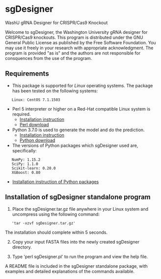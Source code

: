 # sgDesigner
WashU gRNA Designer for CRISPR/Cas9 Knockout

Welcome to sgDesigner, the Washington University gRNA designer for CRISPR/Cas9 knockouts. This program is distributed under the GNU General Public License as published by the Free Software Foundation. You may use it freely in your research with appropriate acknowledgment. The program is provided "as is" and the authors are not responsible for consquences from the use of the program.

## Requirements

* This package is supported for *Linux* operating systems. The package has been tested on the following systems:

```
   Linux: CentOS 7.1.1503
```

* Perl 5 interpreter or higher on a Red-Hat compatible Linux system is required.
   * [Installation instruction](https://learn.perl.org/installing/)
   * [Perl download](https://www.perl.org/get.html)
* Python 3.7.0 is used to generate the model and do the prediction. 
   * [Installation instruction](https://realpython.com/installing-python/)
   * [Python download](https://www.python.org/downloads/)
* The versions of Python packages which sgDesigner used are, specifically:
```
   NumPy: 1.15.2
   SciPy: 1.1.0
   Scikit-learn: 0.20.0
   XGBoost: 0.80
```
   * [Installation instruction of Python packages](https://packaging.python.org/tutorials/installing-packages/)
   
## Installation of sgDesigner standalone program

1. Place the sgDesigner.tar.gz file anywhere in your Linux system and uncompress using the following command:

```
   'tar -xzvf sgDesigner.tar.gz'
```
   The installation should complete within 5 seconds.

2. Copy your input FASTA files into the newly created sgDesigner directory.

3. Type 'perl sgDesigner.pl' to run the program and view the help file.

A README file is included in the sgDesigner standalone package, with examples and detailed explanations of the commands available.

